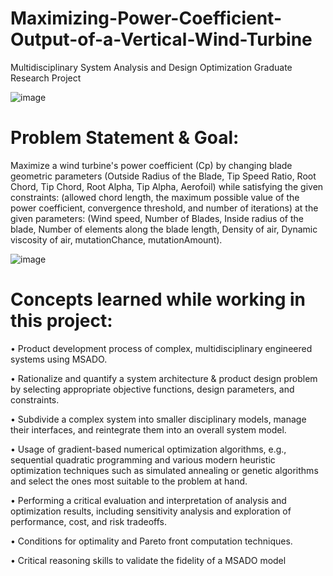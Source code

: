 # Maximizing-Power-Coefficient-Output-of-a-Vertical-Wind-Turbine
Multidisciplinary System Analysis and Design Optimization Graduate Research Project

![image](https://github.com/carlos-navarro-naranjo-backup-account/Maximizing-Power-Coefficient-Output-of-a-Vertical-Wind-Turbine/assets/134238682/3390c6d1-5078-4eb9-a984-8da97b821ad5)

# Problem Statement & Goal:
Maximize a wind turbine's power coefficient (Cp) by changing blade geometric parameters (Outside Radius of the Blade, Tip Speed Ratio, Root Chord, Tip Chord, Root Alpha, Tip Alpha, Aerofoil) while satisfying the given constraints: (allowed chord length, the maximum possible value of the power coefficient, convergence threshold, and number of iterations) at the given parameters: (Wind speed, Number of Blades, Inside radius of the blade, Number of elements along the blade length, Density of air, Dynamic viscosity of air, mutationChance, mutationAmount).

![image](https://github.com/carlos-navarro-naranjo-backup-account/Maximizing-Power-Coefficient-Output-of-a-Vertical-Wind-Turbine/assets/134238682/bb7a0801-342d-465d-82e7-6379b3abfd47)


# Concepts learned while working in this project:
•	Product development process of complex, multidisciplinary engineered systems using MSADO.

•	Rationalize and quantify a system architecture & product design problem by selecting appropriate objective functions, design parameters, and constraints.


•	Subdivide a complex system into smaller disciplinary models, manage their interfaces, and reintegrate them into an overall system model.

•	Usage of gradient-based numerical optimization algorithms, e.g., sequential quadratic programming and various modern heuristic optimization techniques such as simulated annealing or genetic algorithms and select the ones most suitable to the problem at hand.

•	Performing a critical evaluation and interpretation of analysis and optimization results, including sensitivity analysis and exploration of performance, cost, and risk tradeoffs.


•	Conditions for optimality and Pareto front computation techniques. 

•	Critical reasoning skills to validate the fidelity of a MSADO model 

